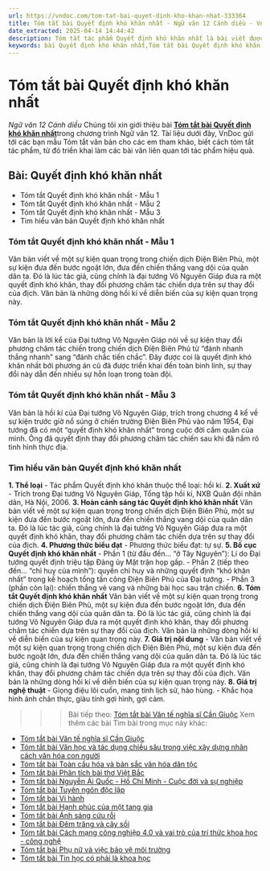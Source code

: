 ```yaml
---
url: https://vndoc.com/tom-tat-bai-quyet-dinh-kho-khan-nhat-333364
title: Tóm tắt bài Quyết định khó khăn nhất - Ngữ văn 12 Cánh diều - VnDoc.com
date_extracted: 2025-04-14 14:44:42
description: Tóm tắt tác phẩm Quyết định khó khăn nhất là bài viết được VnDoc biên soạn và đăng tải với các mẫu tóm tắt ngắn nhất, phục vụ bài học môn Ngữ Văn 12 Cánh diều
keywords: bài Quyết định khó khăn nhất,Tóm tắt bài Quyết định khó khăn nhất,tóm tắt ngữ văn 12,Tóm tắt Quyết định khó khăn nhất ngắn gọn,Tóm tắt Quyết định khó khăn nhất hay nhất,Tóm tắt Quyết định khó khăn nhất siêu ngắn,tóm tắt văn 12 Cánh diều,tóm tắt tác phẩm ngữ văn 12,tóm tắt ngữ văn 12 Cánh diều
---
```


# Tóm tắt bài Quyết định khó khăn nhất
 _Ngữ văn 12 Cánh diều_
Chúng tôi xin giới thiệu bài [**Tóm tắt bài Quyết định khó khăn nhất**](<https://vndoc.com/tom-tat-bai-quyet-dinh-kho-khan-nhat-333364>)trong chương trình Ngữ văn 12. Tài liệu dưới đây, VnDoc gửi tới các bạn mẫu Tóm tắt văn bản cho các em tham khảo, biết cách tóm tắt tác phẩm, từ đó triển khai làm các bài văn liên quan tới tác phẩm hiệu quả.
## Bài: Quyết định khó khăn nhất
  * Tóm tắt Quyết định khó khăn nhất - Mẫu 1
  * Tóm tắt Quyết định khó khăn nhất - Mẫu 2
  * Tóm tắt Quyết định khó khăn nhất - Mẫu 3
  * Tìm hiểu văn bản Quyết định khó khăn nhất

### **Tóm tắt Quyết định khó khăn nhất - Mẫu 1**
Văn bản viết về một sự kiện quan trọng trong chiến dịch Điện Biên Phủ, một sự kiện đưa đến bước ngoặt lớn, đưa đến chiến thắng vang dội của quân dân ta. Đó là lúc tác giả, cũng chính là đại tướng Võ Nguyên Giáp đưa ra một quyết định khó khăn, thay đổi phương châm tác chiến dựa trên sự thay đổi của địch. Văn bản là những dòng hồi kí về diễn biến của sự kiện quan trọng này.
### **Tóm tắt Quyết định khó khăn nhất - Mẫu 2**
Văn bản là lời kể của Đại tướng Võ Nguyên Giáp nói về sự kiện thay đổi phương châm tác chiến trong chiến dịch Điện Biên Phủ từ “đánh nhanh thắng nhanh” sang “đánh chắc tiến chắc”. Đây được coi là quyết định khó khăn nhất bởi phương án cũ đã được triển khai đến toàn binh lính, sự thay đổi này dẫn đến nhiều sự hỗn loạn trong toàn đội.
### **Tóm tắt Quyết định khó khăn nhất - Mẫu 3**
Văn bản là hồi kí của Đại tướng Võ Nguyên Giáp, trích trong chương 4 kể về sự kiện trước giờ nổ súng ở chiến trường Điện Biên Phủ vào năm 1954, Đại tướng đã có một “quyết định khó khăn nhất” trong cuộc đời cầm quân của mình. Ông đã quyết định thay đổi phương châm tác chiến sau khi đã nắm rõ tình hình thực địa.
### **Tìm hiểu văn bản Quyết định khó khăn nhất**
**1\. Thể loại**
\- Tác phẩm Quyết định khó khăn thuộc thể loại: hồi kí.
**2\. Xuất xứ**
\- Trích trong Đại tướng Võ Nguyên Giáp, Tổng tập hồi kí, NXB Quân đội nhân dân, Hà Nội, 2006.
**3\. Hoàn cảnh sáng tác Quyết định khó khăn nhất**
Văn bản viết về một sự kiện quan trọng trong chiến dịch Điện Biên Phủ, một sự kiện đưa đến bước ngoặt lớn, đưa đến chiến thắng vang dội của quân dân ta. Đó là lúc tác giả, cũng chính là đại tướng Võ Nguyên Giáp đưa ra một quyết định khó khăn, thay đổi phương châm tác chiến dựa trên sự thay đổi của địch.
**4\. Phương thức biểu đạt**
\- Phương thức biểu đạt: tự sự.
**5\. Bố cục Quyết định khó khăn nhất**
\- Phần 1 \(từ đầu đến… “ở Tây Nguyên”\): Lí do Đại tướng quyết định triệu tập Đảng ủy Mặt trận họp gấp.
\- Phần 2 \(tiếp theo đến… “chỉ huy của mình”\): quyền chỉ huy và những quyết định “khó khăn nhất” trong kế hoạch tổng tấn công Điện Biên Phủ của Đại tướng.
\- Phần 3 \(phần còn lại\): chiến thắng vẻ vang và những bài học sau trận chiến.
**6\. Tóm tắt Quyết định khó khăn nhất**
Văn bản viết về một sự kiện quan trọng trong chiến dịch Điện Biên Phủ, một sự kiện đưa đến bước ngoặt lớn, đưa đến chiến thắng vang dội của quân dân ta. Đó là lúc tác giả, cũng chính là đại tướng Võ Nguyên Giáp đưa ra một quyết định khó khăn, thay đổi phương châm tác chiến dựa trên sự thay đổi của địch. Văn bản là những dòng hồi kí về diễn biến của sự kiện quan trọng này.
**7\. Giá trị nội dung**
\- Văn bản viết về một sự kiện quan trọng trong chiến dịch Điện Biên Phủ, một sự kiện đưa đến bước ngoặt lớn, đưa đến chiến thắng vang dội của quân dân ta. Đó là lúc tác giả, cũng chính là đại tướng Võ Nguyên Giáp đưa ra một quyết định khó khăn, thay đổi phương châm tác chiến dựa trên sự thay đổi của địch. Văn bản là những dòng hồi kí về diễn biến của sự kiện quan trọng này.
**8\. Giá trị nghệ thuật**
\- Giọng điệu lôi cuốn, mang tính lịch sử, hào hùng.
\- Khắc họa hình ảnh chân thực, giàu tính gợi hình, gợi cảm.
>>> Bài tiếp theo: [Tóm tắt bài Văn tế nghĩa sĩ Cần Giuộc](<https://vndoc.com/tom-tat-bai-van-te-nghia-si-can-giuoc-333367>)
Xem thêm các bài Tìm bài trong mục này khác:
  * [Tóm tắt bài Văn tế nghĩa sĩ Cần Giuộc](</tom-tat-bai-van-te-nghia-si-can-giuoc-333367>)
  * [Tóm tắt bài Văn học và tác dụng chiều sâu trong việc xây dựng nhân cách văn hóa con người](</tom-tat-bai-van-hoc-va-tac-dung-chieu-sau-trong-viec-xay-dung-nhan-cach-van-hoa-con-nguoi-333370>)
  * [Tóm tắt bài Toàn cầu hóa và bản sắc văn hóa dân tộc](</tom-tat-bai-toan-cau-hoa-va-ban-sac-van-hoa-dan-toc-333371>)
  * [Tóm tắt bài Phân tích bài thơ Việt Bắc](</tom-tat-bai-phan-tich-bai-tho-viet-bac-333372>)
  * [Tóm tắt bài Nguyễn Ái Quốc - Hồ Chí Minh - Cuộc đời và sự nghiệp](</tom-tat-bai-nguyen-ai-quoc-ho-chi-minh-cuoc-doi-va-su-nghiep-333374>)
  * [Tóm tắt bài Tuyên ngôn độc lập](</tom-tat-bai-tuyen-ngon-doc-lap-cd-333375>)
  * [Tóm tắt bài Vi hành](</tom-tat-bai-vi-hanh-333377>)
  * [Tóm tắt bài Hạnh phúc của một tang gia](</tom-tat-bai-hanh-phuc-cua-mot-tang-gia-333378>)
  * [Tóm tắt bài Ánh sáng cứu rỗi](</tom-tat-bai-anh-sang-cuu-roi-333379>)
  * [Tóm tắt bài Đêm trăng và cây sồi](</tom-tat-bai-dem-trang-va-cay-soi-333516>)
  * [Tóm tắt bài Cách mạng công nghiệp 4.0 và vai trò của trí thức khoa học - công nghệ](</tom-tat-bai-cach-mang-cong-nghiep-4-0-va-vai-tro-cua-tri-thuc-khoa-hoc-cong-nghe-333517>)
  * [Tóm tắt bài Phụ nữ và việc bảo vệ môi trường](</tom-tat-bai-phu-nu-va-viec-bao-ve-moi-truong-333518>)
  * [Tóm tắt bài Tin học có phải là khoa học](</tom-tat-bai-tin-hoc-co-phai-la-khoa-hoc-333521>)

